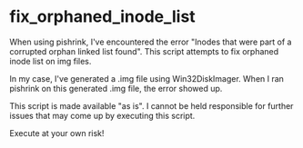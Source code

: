 # fix_orphaned_inode_list
When using pishrink, I've encountered the error "Inodes that were part of a corrupted orphan linked list found". 
This script attempts to fix orphaned inode list on img files.

In my case, I've generated a .img file using Win32DiskImager. When I ran pishrink on this generated .img file, the error showed up.

This script is made available "as is". I cannot be held responsible for further issues that may come up by executing this script.

Execute at your own risk!
